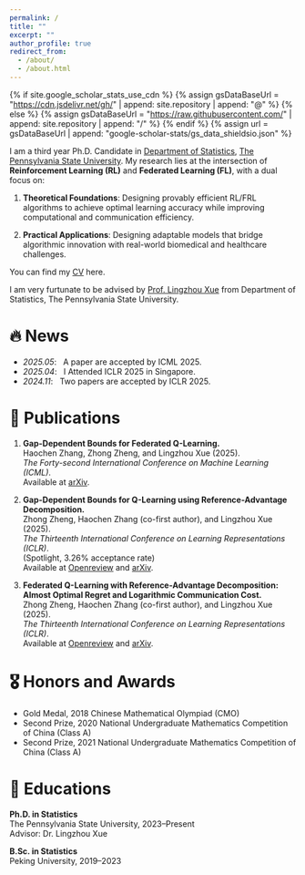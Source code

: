 ```yaml
---
permalink: /
title: ""
excerpt: ""
author_profile: true
redirect_from: 
  - /about/
  - /about.html
---
```


{% if site.google_scholar_stats_use_cdn %}
{% assign gsDataBaseUrl = "https://cdn.jsdelivr.net/gh/" | append: site.repository | append: "@" %}
{% else %}
{% assign gsDataBaseUrl = "https://raw.githubusercontent.com/" | append: site.repository | append: "/" %}
{% endif %}
{% assign url = gsDataBaseUrl | append: "google-scholar-stats/gs_data_shieldsio.json" %}

<span class='anchor' id='about-me'></span>

I am a third year Ph.D. Candidate in [Department of Statistics](https://science.psu.edu/stat), [The Pennsylvania State University](https://science.psu.edu/stat).  My research lies at the intersection of **Reinforcement Learning (RL)** and **Federated Learning (FL)**, with a dual focus on:  
1. **Theoretical Foundations**:  Designing provably efficient RL/FRL algorithms to achieve optimal learning accuracy while improving computational and communication efficiency. 

2. **Practical Applications**:  Designing adaptable models that bridge algorithmic innovation with real-world biomedical and healthcare challenges.

You can find my [CV](../assets/CV_Haochen_Zhang.pdf) here.

I am very furtunate to be advised by [Prof. Lingzhou Xue](https://lingzhou-xue.github.io/index.html) from Department of Statistics, The Pennsylvania State University.



# 🔥 News
- *2025.05*: &nbsp; A paper are accepted by ICML 2025.
- *2025.04*: &nbsp; I Attended ICLR 2025 in Singapore.
- *2024.11*: &nbsp; Two papers are accepted by ICLR 2025.
  
# 📝 Publications 

1. **Gap-Dependent Bounds for Federated Q-Learning.**  
   Haochen Zhang, Zhong Zheng, and Lingzhou Xue (2025).  
   _The Forty-second International Conference on Machine Learning (ICML)_.  
   Available at [arXiv](https://arxiv.org/pdf/2502.02859).

2. **Gap-Dependent Bounds for Q-Learning using Reference-Advantage Decomposition.**  
   Zhong Zheng, Haochen Zhang (co-first author), and Lingzhou Xue (2025).  
   _The Thirteenth International Conference on Learning Representations (ICLR)_.  
   (Spotlight, 3.26% acceptance rate)  
   Available at [Openreview](https://openreview.net/pdf?id=6tyPSkshtF) and [arXiv](https://arxiv.org/pdf/2410.07574).

3. **Federated Q-Learning with Reference-Advantage Decomposition: Almost Optimal Regret and Logarithmic Communication Cost.**  
   Zhong Zheng, Haochen Zhang (co-first author), and Lingzhou Xue (2025).  
   _The Thirteenth International Conference on Learning Representations (ICLR)_.  
   Available at [Openreview](https://openreview.net/pdf?id=FoUpv84hMw) and [arXiv](https://arxiv.org/pdf/2405.18795).

# 🎖 Honors and Awards
- Gold Medal, 2018 Chinese Mathematical Olympiad (CMO)
- Second Prize, 2020 National Undergraduate Mathematics Competition of China (Class A)
- Second Prize, 2021 National Undergraduate Mathematics Competition of China (Class A) 

# 📖 Educations
**Ph.D. in Statistics**  
The Pennsylvania State University, 2023–Present  
Advisor: Dr. Lingzhou Xue  

**B.Sc. in Statistics**  
Peking University, 2019–2023  

<!--
# 💬 Invited Talks
- *2021.06*, Lorem ipsum dolor sit amet, consectetur adipiscing elit. Vivamus ornare aliquet ipsum, ac tempus justo dapibus sit amet. 
- *2021.03*, Lorem ipsum dolor sit amet, consectetur adipiscing elit. Vivamus ornare aliquet ipsum, ac tempus justo dapibus sit amet.  \| [\[video\]](https://github.com/)

# 💻 Internships
- *2019.05 - 2020.02*, [Lorem](https://github.com/), China.
-->

